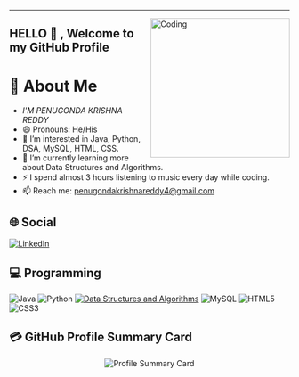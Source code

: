 <hr />

<img align="right" alt="Coding" width="250" height="250" src="https://media.giphy.com/media/USV0ym3bVWQJJmNu3N/giphy.gif">

<h2>HELLO 👋 , Welcome to my GitHub Profile</h2>

# 💫 About Me
- *I'M PENUGONDA KRISHNA REDDY*
- 😄 Pronouns: He/His
- 👀 I’m interested in Java, Python, DSA, MySQL, HTML, CSS.
- 🌱 I’m currently learning more about Data Structures and Algorithms.
- ⚡ I spend almost 3 hours listening to music every day while coding.
- 📫 Reach me: [penugondakrishnareddy4@gmail.com](mailto:penugondakrishnareddy4@gmail.com)

## 🌐 Social
[![LinkedIn](https://img.shields.io/badge/LinkedIn-0077B5?style=for-the-badge&logo=linkedin&logoColor=white)](https://www.linkedin.com/in/penugonda-krishnareddy-724017264)

## 💻 Programming
![Java](https://img.shields.io/badge/java-%23ED8B00.svg?style=for-the-badge&logo=java&logoColor=white) 
![Python](https://img.shields.io/badge/Python-3776AB?style=for-the-badge&logo=python&logoColor=white) 
[![Data Structures and Algorithms](https://img.shields.io/badge/Data%20Structures%20%26%20Algorithms-Logo%20Here-<pink>.svg)]()
![MySQL](https://img.shields.io/badge/mysql-%2300f.svg?style=for-the-badge&logo=mysql&logoColor=white) 
![HTML5](https://img.shields.io/badge/HTML5-E34F26?style=for-the-badge&logo=html5&logoColor=white) 
![CSS3](https://img.shields.io/badge/CSS3-1572B6?style=for-the-badge&logo=css3&logoColor=white) 



## 💳 GitHub Profile Summary Card
<p align="center">
  <img src="https://github-profile-summary-cards.vercel.app/api/cards/profile-details?username=Penugonda-KrishnaReddy&theme=vue" alt="Profile Summary Card"/>
</p>
